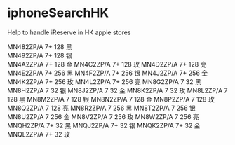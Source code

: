 # iphoneSearchHK
Help to handle iReserve in HK apple stores

MN482ZP/A	7+	128	黑<br/>
MN492ZP/A	7+	128	银<br/>
MN4A2ZP/A	7+	128	金
MN4C2ZP/A	7+	128	玫
MN4D2ZP/A	7+	128	亮
MN4E2ZP/A	7+	256	黑
MN4F2ZP/A	7+	256	银
MN4J2ZP/A	7+	256	金
MN4K2ZP/A	7+	256	玫
MN4L2ZP/A	7+	256	亮
MN8G2ZP/A	7	32	黑
MN8H2ZP/A	7	32	银
MN8J2ZP/A	7	32	金
MN8K2ZP/A	7	32	玫
MN8L2ZP/A	7	128	黑
MN8M2ZP/A	7	128	银
MN8N2ZP/A	7	128	金
MN8P2ZP/A	7	128	玫
MN8Q2ZP/A	7	128	亮
MN8R2ZP/A	7	256	黑
MN8T2ZP/A	7	256	银
MN8U2ZP/A	7	256	金
MN8V2ZP/A	7	256	玫
MN8W2ZP/A	7	256	亮
MNQH2ZP/A	7+	32	黑
MNQJ2ZP/A	7+	32	银
MNQK2ZP/A	7+	32	金
MNQL2ZP/A	7+	32	玫
